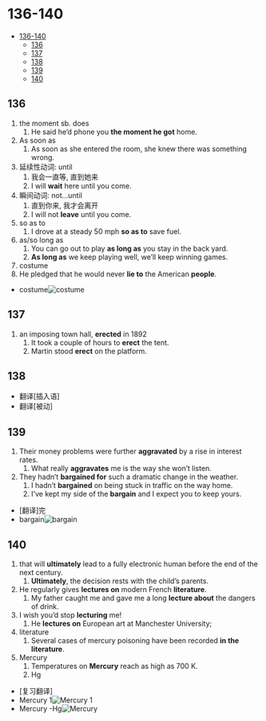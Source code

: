 # 136-140

- [136-140](#136-140)
  - [136](#136)
  - [137](#137)
  - [138](#138)
  - [139](#139)
  - [140](#140)

## 136

1. the moment sb. does
   1. He said he’d phone you **the moment he got** home.
2. As soon as
   1. As soon as she entered the room, she knew there was something wrong.
3. 延续性动词: until
   1. 我会一直等, 直到她来
   2. I will **wait** here until you come.
4. 瞬间动词: not...until
   1. 直到你来, 我才会离开
   2. I will not **leave** until you come.
5. so as to
   1. I drove at a steady 50 mph **so as to** save fuel.
6. as/so long as
   1. You can go out to play **as long as** you stay in the back yard.
   2. **As long as** we keep playing well, we’ll keep winning games.
7. costume
8. He pledged that he would never **lie to** the American **people**.

- costume![costume](https://www.rastaimposta.com/DSN/rastaimpostacom/Commerce/ProductImages/lg1_000785.jpg)

## 137

1. an imposing town hall, **erected** in 1892
   1. It took a couple of hours to **erect** the tent.
   2. Martin stood **erect** on the platform.

## 138

- 翻译[插入语]
- 翻译[被动]

## 139

1. Their money problems were further **aggravated** by a rise in interest rates.
   1. What really **aggravates** me is the way she won’t listen.
2. They hadn’t **bargained for** such a dramatic change in the weather.
   1. I hadn’t **bargained** on being stuck in traffic on the way home.
   2. I’ve kept my side of the **bargain** and I expect you to keep yours.

- [翻译]完
- bargain![bargain](https://www.industriallogic.com/img/blog/2010/12/bargainHuntingForCoats.jpg)

## 140

1. that will **ultimately** lead to a fully electronic human before the end of the next century.
   1. **Ultimately**, the decision rests with the child’s parents.
2. He regularly gives **lectures on** modern French **literature**.
   1. My father caught me and gave me a long **lecture about** the dangers of drink.
3. I wish you’d stop **lecturing** me!
   1. He **lectures on** European art at Manchester University;
4. literature
   1. Several cases of mercury poisoning have been recorded **in the literature**.
5. Mercury
   1. Temperatures on **Mercury** reach as high as 700 K.
   2. Hg

- [复习翻译]
- Mercury 1![Mercury 1](https://solarsystem.nasa.gov/system/stellar_items/image_files/2_feature_1600x900_mercury.jpg)
- Mercury -Hg![Mercury](https://cdn.britannica.com/91/150291-050-675525C7/mercury-beads-glass-container.jpg)
